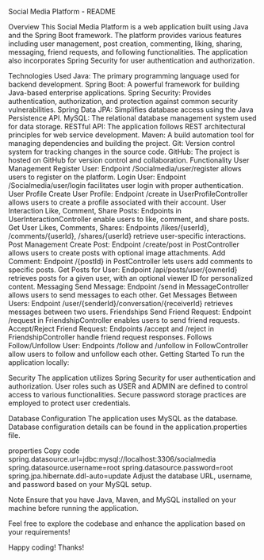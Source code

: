 Social Media Platform - README

Overview
This Social Media Platform is a web application built using Java and the Spring Boot framework. The platform provides various features including user management, post creation, commenting, liking, sharing, messaging, friend requests, and following functionalities. The application also incorporates Spring Security for user authentication and authorization.

Technologies Used
Java: The primary programming language used for backend development.
Spring Boot: A powerful framework for building Java-based enterprise applications.
Spring Security: Provides authentication, authorization, and protection against common security vulnerabilities.
Spring Data JPA: Simplifies database access using the Java Persistence API.
MySQL: The relational database management system used for data storage.
RESTful API: The application follows REST architectural principles for web service development.
Maven: A build automation tool for managing dependencies and building the project.
Git: Version control system for tracking changes in the source code.
GitHub: The project is hosted on GitHub for version control and collaboration.
Functionality
User Management
Register User: Endpoint /Socialmedia/user/register allows users to register on the platform.
Login User: Endpoint /Socialmedia/user/login facilitates user login with proper authentication.
User Profile
Create User Profile: Endpoint /create in UserProfileController allows users to create a profile associated with their account.
User Interaction
Like, Comment, Share Posts: Endpoints in UserInteractionController enable users to like, comment, and share posts.
Get User Likes, Comments, Shares: Endpoints /likes/{userId}, /comments/{userId}, /shares/{userId} retrieve user-specific interactions.
Post Management
Create Post: Endpoint /create/post in PostController allows users to create posts with optional image attachments.
Add Comment: Endpoint /{postId} in PostController lets users add comments to specific posts.
Get Posts for User: Endpoint /api/posts/user/{ownerId} retrieves posts for a given user, with an optional viewer ID for personalized content.
Messaging
Send Message: Endpoint /send in MessageController allows users to send messages to each other.
Get Messages Between Users: Endpoint /user/{senderId}/conversation/{receiverId} retrieves messages between two users.
Friendships
Send Friend Request: Endpoint /request in FriendshipController enables users to send friend requests.
Accept/Reject Friend Request: Endpoints /accept and /reject in FriendshipController handle friend request responses.
Follows
Follow/Unfollow User: Endpoints /follow and /unfollow in FollowController allow users to follow and unfollow each other.
Getting Started
To run the application locally:

Security
The application utilizes Spring Security for user authentication and authorization. User roles such as USER and ADMIN are defined to control access to various functionalities. Secure password storage practices are employed to protect user credentials.

Database Configuration
The application uses MySQL as the database. Database configuration details can be found in the application.properties file.

properties
Copy code
spring.datasource.url=jdbc:mysql://localhost:3306/socialmedia
spring.datasource.username=root
spring.datasource.password=root
spring.jpa.hibernate.ddl-auto=update
Adjust the database URL, username, and password based on your MySQL setup.

Note
Ensure that you have Java, Maven, and MySQL installed on your machine before running the application.

Feel free to explore the codebase and enhance the application based on your requirements! 

Happy coding!
Thanks!
